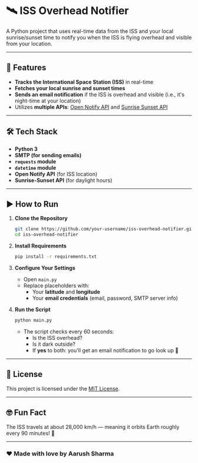 # 🛰️ ISS Overhead Notifier

A Python project that uses real-time data from the ISS and your local sunrise/sunset time to notify you when the ISS is flying overhead and visible from your location.

---

## 🌟 Features

- **Tracks the International Space Station (ISS)** in real-time  
- **Fetches your local sunrise and sunset times**  
- **Sends an email notification** if the ISS is overhead and visible (i.e., it's night-time at your location)  
- Utilizes **multiple APIs**: [Open Notify API](http://open-notify.org/Open-Notify-API/ISS-Location-Now/) and [Sunrise Sunset API](https://sunrise-sunset.org/api)

---

## 🛠️ Tech Stack

- **Python 3**  
- **SMTP (for sending emails)**  
- **`requests` module**  
- **`datetime` module**  
- **Open Notify API** (for ISS location)  
- **Sunrise-Sunset API** (for daylight hours)

---

## ▶️ How to Run

1. **Clone the Repository**
   ```bash
   git clone https://github.com/your-username/iss-overhead-notifier.git
   cd iss-overhead-notifier
   ```

2. **Install Requirements**
   ```bash
   pip install -r requirements.txt
   ```

3. **Configure Your Settings**
   - Open `main.py`
   - Replace placeholders with:
     - Your **latitude** and **longitude**
     - Your **email credentials** (email, password, SMTP server info)

4. **Run the Script**
   ```bash
   python main.py
   ```

   - The script checks every 60 seconds:
     - Is the ISS overhead?
     - Is it dark outside?
     - If **yes** to both: you'll get an email notification to go look up 👀

---

## 📄 License

This project is licensed under the [MIT License](LICENSE).

---

## 🤓 Fun Fact

The ISS travels at about 28,000 km/h — meaning it orbits Earth roughly every 90 minutes! 🚀

---

### ❤️ Made with love by Aarush Sharma
